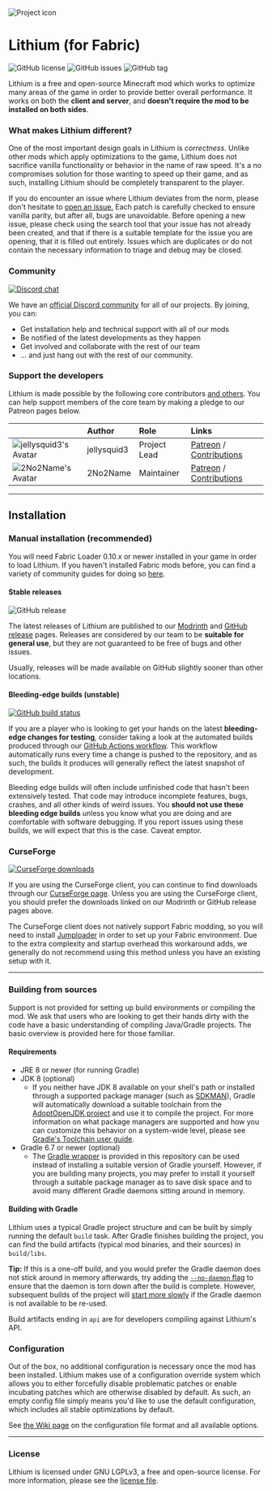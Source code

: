 ![Project icon](https://git-assets.jellysquid.me/hotlink-ok/lithium/icon-rounded-128px.png)

# Lithium (for Fabric)
![GitHub license](https://img.shields.io/github/license/CaffeineMC/lithium-fabric.svg)
![GitHub issues](https://img.shields.io/github/issues/CaffeineMC/lithium-fabric.svg)
![GitHub tag](https://img.shields.io/github/v/tag/CaffeineMC/lithium-fabric.svg)

Lithium is a free and open-source Minecraft mod which works to optimize many areas of the game in order to provide
better overall performance. It works on both the **client and server**, and **doesn't require the mod to be installed
on both sides**.

### What makes Lithium different?

One of the most important design goals in Lithium is *correctness*. Unlike other mods which apply optimizations to the
game, Lithium does not sacrifice vanilla functionality or behavior in the name of raw speed. It's a no compromises
solution for those wanting to speed up their game, and as such, installing Lithium should be completely transparent
to the player.

If you do encounter an issue where Lithium deviates from the norm, please don't hesitate to
[open an issue.](https://github.com/CaffeineMC/lithium-fabric/issues) Each patch is carefully checked to ensure
vanilla parity, but after all, bugs are unavoidable. Before opening a new issue, please check using the search tool that your issue has not already been created, and that if
there is a suitable template for the issue you are opening, that it is filled out entirely. Issues which are duplicates
or do not contain the necessary information to triage and debug may be closed. 

### Community
[![Discord chat](https://img.shields.io/badge/chat%20on-discord-7289DA)](https://jellysquid.me/discord)

We have an [official Discord community](https://jellysquid.me/discord) for all of our projects. By joining, you can:
- Get installation help and technical support with all of our mods 
- Be notified of the latest developments as they happen
- Get involved and collaborate with the rest of our team
- ... and just hang out with the rest of our community.

### Support the developers

Lithium is made possible by the following core contributors [and others](https://github.com/CaffeineMC/lithium-fabric/graphs/contributors).
You can help support members of the core team by making a pledge to our Patreon pages below.

|    | Author   | Role   | Links   |
|----|:---------|:-------|:--------|
| ![jellysquid3's Avatar](https://avatars3.githubusercontent.com/u/1363084?s=32) | jellysquid3 | Project Lead | [Patreon](https://patreon.com/jellysquid) / [Contributions](https://github.com/CaffeineMC/lithium-fabric/commits?author=jellysquid3) |
| ![2No2Name's Avatar](https://avatars3.githubusercontent.com/u/50278648?s=32) | 2No2Name | Maintainer | [Patreon](https://patreon.com/2No2Name) / [Contributions](https://github.com/CaffeineMC/lithium-fabric/commits?author=2No2Name) |

---

## Installation

### Manual installation (recommended)

You will need Fabric Loader 0.10.x or newer installed in your game in order to load Lithium. If you haven't installed
Fabric mods before, you can find a variety of community guides for doing so [here](https://fabricmc.net/wiki/install).

#### Stable releases

![GitHub release](https://img.shields.io/github/release/CaffeineMC/lithium-fabric.svg)

The latest releases of Lithium are published to our [Modrinth](https://modrinth.com/mod/lithium) and
[GitHub release](https://github.com/CaffeineMC/lithium-fabric/releases) pages. Releases are considered by our team to be
**suitable for general use**, but they are not guaranteed to be free of bugs and other issues.

Usually, releases will be made available on GitHub slightly sooner than other locations.

#### Bleeding-edge builds (unstable)

[![GitHub build status](https://img.shields.io/github/workflow/status/CaffeineMC/lithium-fabric/gradle-ci/1.16.x/dev)](https://github.com/CaffeineMC/lithium-fabric/actions/workflows/gradle.yml)

If you are a player who is looking to get your hands on the latest **bleeding-edge changes for testing**, consider
taking a look at the automated builds produced through our [GitHub Actions workflow](https://github.com/CaffeineMC/lithium-fabric/actions/workflows/gradle.yml?query=event%3Apush).
This workflow automatically runs every time a change is pushed to the repository, and as such, the builds it produces
will generally reflect the latest snapshot of development.

Bleeding edge builds will often include unfinished code that hasn't been extensively tested. That code may introduce
incomplete features, bugs, crashes, and all other kinds of weird issues. You **should not use these bleeding edge builds**
unless you know what you are doing and are comfortable with software debugging. If you report issues using these builds,
we will expect that this is the case. Caveat emptor.

### CurseForge

[![CurseForge downloads](http://cf.way2muchnoise.eu/full_360438_downloads.svg)](https://www.curseforge.com/minecraft/mc-mods/lithium)

If you are using the CurseForge client, you can continue to find downloads through our
[CurseForge page](https://www.curseforge.com/minecraft/mc-mods/lithium). Unless you are using the CurseForge
client, you should prefer the downloads linked on our Modrinth or GitHub release pages above.

The CurseForge client does not natively support Fabric modding, so you will need to install
[Jumploader](https://www.curseforge.com/minecraft/mc-mods/jumploader) in order to set up your Fabric environment. Due to
the extra complexity and startup overhead this workaround adds, we generally do not recommend using this method unless
you have an existing setup with it.

---

### Building from sources

Support is not provided for setting up build environments or compiling the mod. We ask that
users who are looking to get their hands dirty with the code have a basic understanding of compiling Java/Gradle
projects. The basic overview is provided here for those familiar.

#### Requirements

- JRE 8 or newer (for running Gradle)
- JDK 8 (optional)
  - If you neither have JDK 8 available on your shell's path or installed through a supported package manager (such as
[SDKMAN](https://sdkman.io)), Gradle will automatically download a suitable toolchain from the [AdoptOpenJDK project](https://adoptopenjdk.net/)
and use it to compile the project. For more information on what package managers are supported and how you can
customize this behavior on a system-wide level, please see [Gradle's Toolchain user guide](https://docs.gradle.org/current/userguide/toolchains.html).
- Gradle 6.7 or newer (optional)
  - The [Gradle wrapper](https://docs.gradle.org/current/userguide/gradle_wrapper.html#sec:using_wrapper) is provided in
    this repository can be used instead of installing a suitable version of Gradle yourself. However, if you are building
    many projects, you may prefer to install it yourself through a suitable package manager as to save disk space and to
    avoid many different Gradle daemons sitting around in memory.

#### Building with Gradle

Lithium uses a typical Gradle project structure and can be built by simply running the default `build` task. After Gradle
finishes building the project, you can find the build artifacts (typical mod binaries, and their sources) in
`build/libs`.

**Tip:** If this is a one-off build, and you would prefer the Gradle daemon does not stick around in memory afterwards,
try adding the [`--no-daemon` flag](https://docs.gradle.org/current/userguide/gradle_daemon.html#sec:disabling_the_daemon)
to ensure that the daemon is torn down after the build is complete. However, subsequent builds of the project will
[start more slowly](https://docs.gradle.org/current/userguide/gradle_daemon.html#sec:why_the_daemon) if the Gradle
daemon is not available to be re-used.

Build artifacts ending in `api` are for developers compiling against Lithium's API.

### Configuration

Out of the box, no additional configuration is necessary once the mod has been installed. Lithium makes use of a
configuration override system which allows you to either forcefully disable problematic patches or enable incubating
patches which are otherwise disabled by default. As such, an empty config file simply means you'd like to use the
default configuration, which includes all stable optimizations by default. 

See [the Wiki page](https://github.com/CaffeineMC/lithium-fabric/wiki/Configuration-File) on the configuration file
format and all available options.

---
### License

Lithium is licensed under GNU LGPLv3, a free and open-source license. For more information, please see the
[license file](LICENSE.txt).
